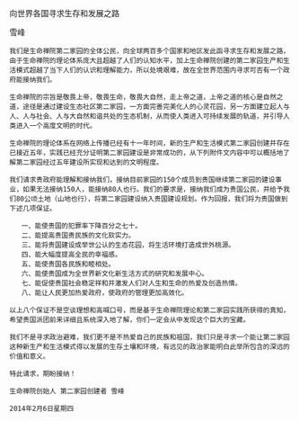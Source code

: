 向世界各国寻求生存和发展之路

雪峰


    我们是生命禅院第二家园的全体公民，向全球两百多个国家和地区发此函寻求生存和发展之路，由于生命禅院的理论体系庞大且超越了人们的认知水平，加上生命禅院创建的第二家园生产和生活模式超越了当下人们的认识和理解能力，所以处境艰难，故在全世界范围内寻求可否有一个政府能接纳我们。

    生命禅院的宗旨是敬畏上帝，敬畏生命，敬畏大自然，走上帝之道，上帝之道的核心是自然之道，途径是通过建设生态社区第二家园，一方面完善完美化人的心灵花园，另一方面建立起人与人、人与社会、人与大自然和谐共处的生态机制，从而使人类进入可持续发展的轨道，并引导人类进入一个高度文明的时代。

    生命禅院的理论体系在网络上传播已经有十一年时间，新的生产和生活模式第二家园创建并存在已接近五年，实践已经充分证明第二家园建设是非常成功的，从下列附件文内容中可以概括地了解第二家园经过五年建设所实现和达到的文明程度。

    我们请求贵政府能理解和接纳我们，接纳目前家园的150个成员到贵国继续第二家园的建设事业，如果无法接纳150人，能接纳80人也行。我们的要求是，接纳我们成为贵国公民，并给予我们80公顷土地（山地也行），将第二家园建设纳入贵国建设规划。作为回报，我们将为贵国做到下述几项保证。

       一、能使贵国的犯罪率下降百分之七十。
       二、能提高贵国贵民族的文化软实力。
       三、能将贵国建设成举世公认的生态花园，将生活环境打造成世外桃源。
       四、能大幅度提高全民的幸福感。
       五、能使贵国各民族和睦相处。
       六、能使贵国成为全世界新文化新生活方式的研究和发展中心。
       七、能促使贵国社会稳定祥和并激发人们对人生和生命的热爱及创造热情。
       八、能让人民更加热爱政府，使政府的管理更加高效化。

    以上八个保证不是空谈理想和高喊口号，而是基于生命禅院理论和第二家园实践所获得的真知，希望贵国派团前来详细且系统深入地了解，你们一定会从中发现这个巨大的宝藏。

    我们不是寻求政治避难，我们更不是不热爱自己的民族和祖国，我们只是寻求一个能让第二家园这种新生产和生活模式得以发展的生存土壤和环境，有远见的政治家能明白此举所包含的深远的价值和意义。

    特此请求，期盼接纳！

    生命禅院创始人 第二家园创建者 雪峰

    2014年2月6日星期四




